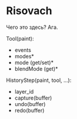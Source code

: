 Risovach
========

Чего это здесь? Ага.

Tool(paint):
* events
* modes*
* mode (get/set)*
* blendMode (get)*

HistoryStep(paint, tool, ...):
* layer_id
* capture(buffer)
* undo(buffer)
* redo(buffer)
